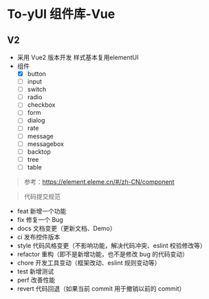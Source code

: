 # To-yUI 组件库-Vue

## V2

- 采用 Vue2 版本开发
  样式基本复用elementUI
- 组件
  - [x] button
  - [ ] input
  - [ ] switch
  - [ ] radio
  - [ ] checkbox
  - [ ] form
  - [ ] dialog
  - [ ] rate
  - [ ] message
  - [ ] messagebox
  - [ ] backtop
  - [ ] tree
  - [ ] table

> 参考：https://element.eleme.cn/#/zh-CN/component

> 代码提交规范
- feat	新增一个功能
- fix	修复一个 Bug
- docs	文档变更（更新文档、Demo）
- ci	发布控件版本
- style	代码风格变更（不影响功能，解决代码冲突、eslint 校验修改等）
- refactor	重构（即不是新增功能，也不是修改 bug 的代码变动）
- chore	开发工具变动（框架改动、eslint 规则变动等）
- test	新增测试
- perf	改善性能
- revert	代码回退（如果当前 commit 用于撤销以前的 commit）

